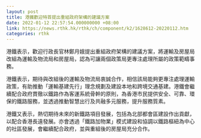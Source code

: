 ```yaml
---
layout: post
title: 港鐵歡迎特首提出重組政府架構的建議方案
date: 2022-01-12 22:57:54.000000000 +08:00
link: https://news.rthk.hk/rthk/ch/component/k2/1628612-20220112.htm
categories: rthk
---
```


港鐵表示，歡迎行政長官林鄭月娥提出重組政府架構的建議方案，將運輸及房屋局改組為運輸及物流局和房屋局，認為可讓兩個政策局更專注處理所屬的政策範疇事務。

港鐵表示，期待與改組後的運輸及物流局衷誠合作，相信該局能夠更專注處理運輸政策，有助推動「運輸基建先行」理念規劃及建設本地和跨境交通基建。港鐵會繼續配合政府貫徹以鐵路作為客運系統骨幹的原則，為香港市民提供安全、可靠、環保的鐵路服務，並透過推動智慧出行及共融多元服務，提升服務質素。

港鐵又表示，熱切期待未來的新鐵路項目發展，包括為北部都會區建設作出貢獻，以配合香港長遠發展。亦會透過「鐵路加物業」模式建設和協調以鐵路樞紐為中心的社區發展，會繼續配合政府，並與重組後的房屋局充分合作。

